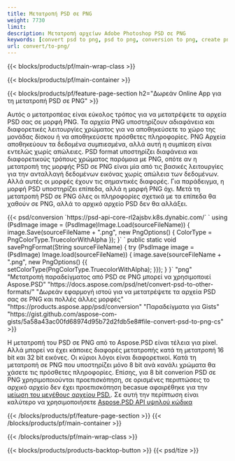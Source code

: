 ```yaml
---
title: Μετατροπή PSD σε PNG
weight: 7730
limit: 
description: Μετατροπή αρχείων Adobe Photoshop PSD σε PNG
keywords: [convert psd to png, psd to png, conversion to png, create png from psd, print psd as png]
url: convert/to-png/
---
```


{{< blocks/products/pf/main-wrap-class >}}

{{< blocks/products/pf/main-container >}}

{{< blocks/products/pf/feature-page-section h2="Δωρεάν Online App για τη μετατροπή PSD σε PNG" >}}
<p>Αυτός ο μετατροπέας είναι εύκολος τρόπος για να μετατρέψετε τα αρχεία PSD σας σε μορφή PNG. Τα αρχεία PNG υποστηρίζουν αδιαφάνεια και διαφορετικές λειτουργίες χρώματος για να αποθηκεύσετε το χώρο της μονάδας δίσκου ή να αποθηκεύσετε πρόσθετες πληροφορίες. PNG Αρχεία αποθηκεύουν τα δεδομένα συμπιεσμένα, αλλά αυτή η συμπίεση είναι εντελώς χωρίς απώλειες. PSD format υποστηρίζει διαφάνεια και διαφορετικούς τρόπους χρώματος παρόμοια με PNG, οπότε αν η μετατροπή της μορφής PSD σε PNG είναι μία από τις βασικές λειτουργίες για την ανταλλαγή δεδομένων εικόνας χωρίς απώλεια των δεδομένων. Αλλά αυτές οι μορφές έχουν τις σημαντικές διαφορές. Για παράδειγμα, η μορφή PSD υποστηρίζει επίπεδα, αλλά η μορφή PNG όχι. Μετά τη μετατροπή PSD σε PNG όλες οι πληροφορίες σχετικά με τα επίπεδα θα χαθούν σε PNG, αλλά το αρχικό αρχείο PSD δεν θα αλλάξει.</p>
{{< psd/conversion `https://psd-api-core-rl2ajsbv.k8s.dynabic.com/` 
`    using (PsdImage image = (PsdImage)Image.Load(sourceFileName))
    {
        image.Save(sourceFileName + ".png",  new PngOptions() {  ColorType = PngColorType.TruecolorWithAlpha });
    }` 
	`    public static void savePngFormat(String sourceFileName) {
        try (PsdImage image = (PsdImage) Image.load(sourceFileName)) {
            image.save(sourceFileName + ".png", new PngOptions() {{
                setColorType(PngColorType.TruecolorWithAlpha);
            }});
        }
    }` 
	"png" 
"Μετατροπή παραδείγματος από PSD σε PNG μπορεί να χρησιμοποιεί Aspose.PSD"  "https://docs.aspose.com/psd/net/convert-psd-to-other-formats/" 
"Δωρεάν εφαρμογή ιστού για να μετατρέψετε τα αρχεία PSD σας σε PNG και πολλές άλλες μορφές" "https://products.aspose.app/psd/conversion" 
"Παραδείγματα για Gists" "https://gist.github.com/aspose-com-gists/5a58a43ac00fd68974d95b72d2fdb5e8#file-convert-psd-to-png-cs" >}}
<p>Η μετατροπή του PSD σε PNG από το Aspose.PSD είναι τέλεια για pixel. Αλλά μπορεί να έχει κάποιες διαφορές μετατροπής κατά τη μετατροπή 16 bit και 32 bit εικόνες. Οι κύριοι λόγοι είναι διαφορετικοί. Κατά τη μετατροπή σε PNG που υποστηρίζει μόνο 8 bit ανά κανάλι χρώματα θα χάσετε τις πρόσθετες πληροφορίες. Επίσης, για 8 bit converion PSD σε PNG χρησιμοποιούνται προεπισκόπηση, σε ορισμένες περιπτώσεις το αρχικό αρχείο δεν έχει προεπισκόπηση becasue αφαιρέθηκε για την <a href="/psd/reduce-size">μείωση του μεγέθους αρχείου PSD.</a>. Σε αυτή την περίπτωση είναι καλύτερο να χρησιμοποιήσετε <a href="/psd">Aspose.PSD API υψηλού κώδικα</a></p>
{{< /blocks/products/pf/feature-page-section >}}
{{< /blocks/products/pf/main-container >}}


{{< /blocks/products/pf/main-wrap-class >}}

{{< blocks/products/products-backtop-button >}}
{{< psd/tize >}}
